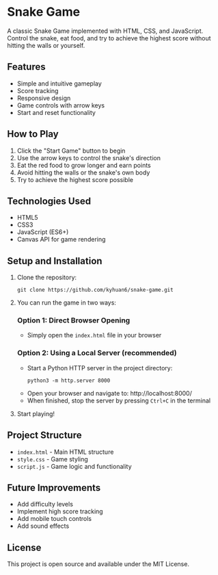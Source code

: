 # Snake Game

A classic Snake Game implemented with HTML, CSS, and JavaScript. Control the snake, eat food, and try to achieve the highest score without hitting the walls or yourself.

## Features

- Simple and intuitive gameplay
- Score tracking
- Responsive design
- Game controls with arrow keys
- Start and reset functionality

## How to Play

1. Click the "Start Game" button to begin
2. Use the arrow keys to control the snake's direction
3. Eat the red food to grow longer and earn points
4. Avoid hitting the walls or the snake's own body
5. Try to achieve the highest score possible

## Technologies Used

- HTML5
- CSS3
- JavaScript (ES6+)
- Canvas API for game rendering

## Setup and Installation

1. Clone the repository:
   ```
   git clone https://github.com/kyhuan6/snake-game.git
   ```

2. You can run the game in two ways:

   ### Option 1: Direct Browser Opening
   - Simply open the `index.html` file in your browser
   
   ### Option 2: Using a Local Server (recommended)
   - Start a Python HTTP server in the project directory:
     ```
     python3 -m http.server 8000
     ```
   - Open your browser and navigate to: http://localhost:8000/
   - When finished, stop the server by pressing `Ctrl+C` in the terminal

3. Start playing!

## Project Structure

- `index.html` - Main HTML structure
- `style.css` - Game styling
- `script.js` - Game logic and functionality

## Future Improvements

- Add difficulty levels
- Implement high score tracking
- Add mobile touch controls
- Add sound effects

## License

This project is open source and available under the MIT License.